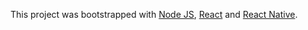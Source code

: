 This project was bootstrapped with [Node JS](https://github.com/nodejs/node), [React](https://github.com/facebook/create-react-app) and [React Native](https://github.com/facebook/react-native).

